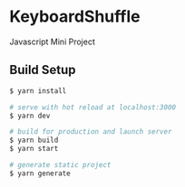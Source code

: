 # KeyboardShuffle
Javascript Mini Project 
## Build Setup

```bash
$ yarn install

# serve with hot reload at localhost:3000
$ yarn dev

# build for production and launch server
$ yarn build
$ yarn start

# generate static project
$ yarn generate
```
